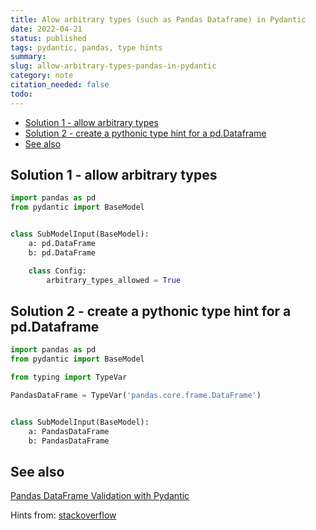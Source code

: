```yaml
---
title: Alow arbitrary types (such as Pandas Dataframe) in Pydantic
date: 2022-04-21
status: published
tags: pydantic, pandas, type hints
summary: 
slug: allow-arbitrary-types-pandas-in-pydantic
category: note
citation_needed: false
todo: 
---
```


<!-- MarkdownTOC levels='2,3' autolink=True autoanchor=True -->

- [Solution 1 - allow arbitrary types](#solution-1---allow-arbitrary-types)
- [Solution 2 - create a pythonic type hint for a pd.Dataframe](#solution-2---create-a-pythonic-type-hint-for-a-pddataframe)
- [See also](#see-also)

<!-- /MarkdownTOC -->


<a id="solution-1---allow-arbitrary-types"></a>
## Solution 1 - allow arbitrary types
```python
import pandas as pd
from pydantic import BaseModel


class SubModelInput(BaseModel):
    a: pd.DataFrame
    b: pd.DataFrame

    class Config:
        arbitrary_types_allowed = True
```

<a id="solution-2---create-a-pythonic-type-hint-for-a-pddataframe"></a>
## Solution 2 - create a pythonic type hint for a pd.Dataframe
```python
import pandas as pd
from pydantic import BaseModel

from typing import TypeVar

PandasDataFrame = TypeVar('pandas.core.frame.DataFrame')


class SubModelInput(BaseModel):
    a: PandasDataFrame
    b: PandasDataFrame
```

<a id="see-also"></a>
## See also
[Pandas DataFrame Validation with Pydantic](
https://www.inwt-statistics.com/read-blog/pandas-dataframe-validation-with-pydantic.html)


Hints from: [stackoverflow](https://stackoverflow.com/questions/65412984/using-pandas-data-frame-as-a-type-in-pydantic)

